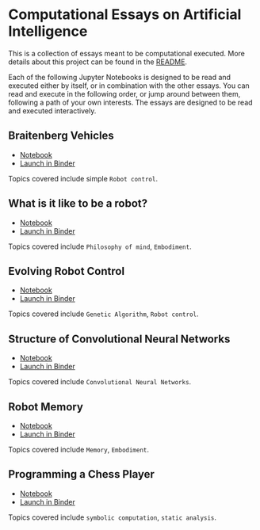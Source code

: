 # Computational Essays on Artificial Intelligence

This is a collection of essays meant to be computational executed. More details about this project can be found in the [README](./README.md).

Each of the following Jupyter Notebooks is designed to be read and executed either by itself, or in combination with the other essays. You can read and execute in the following order, or jump around between them, following a path of your own interests. The essays are designed to be read and executed interactively.

## Braitenberg Vehicles

* [Notebook](https://nbviewer.jupyter.org/github/ArtificialIntelligenceToolkit/aitk/blob/master/notebooks/Braitenberg_Vehicles.ipynb) 
* [Launch in Binder](https://mybinder.org/v2/gh/ArtificialIntelligenceToolkit/aitk/HEAD?filepath=notebooks%2FBraitenberg_Vehicles.ipynb)

Topics covered include simple `Robot control`.

## What is it like to be a robot?

* [Notebook](https://nbviewer.jupyter.org/github/ArtificialIntelligenceToolkit/aitk/blob/master/notebooks/To_be_a_robot.ipynb)
* [Launch in Binder](https://mybinder.org/v2/gh/ArtificialIntelligenceToolkit/aitk/HEAD?filepath=notebooks/To_be_a_robot.ipyn)

Topics covered include `Philosophy of mind`, `Embodiment`.

## Evolving Robot Control

* [Notebook](https://nbviewer.jupyter.org/github/ArtificialIntelligenceToolkit/aitk/blob/master/notebooks/EvolvingRobotControl.ipynb)
* [Launch in Binder](https://mybinder.org/v2/gh/ArtificialIntelligenceToolkit/aitk/HEAD?filepath=notebooks%2FEvolvingRobotControl.ipynb)

Topics covered include `Genetic Algorithm`, `Robot control`.

## Structure of Convolutional Neural Networks

* [Notebook](https://nbviewer.jupyter.org/github/ArtificialIntelligenceToolkit/aitk/blob/master/notebooks/Structure_of_Convolutional_Neural_Networks.ipynb)
* [Launch in Binder](https://mybinder.org/v2/gh/ArtificialIntelligenceToolkit/aitk/HEAD?filepath=notebooks%2FStructure_of_Convolutional_Neural_Networks.ipynb)

Topics covered include `Convolutional Neural Networks`.

## Robot Memory

* [Notebook](https://nbviewer.jupyter.org/github/ArtificialIntelligenceToolkit/aitk/blob/master/notebooks/Robot_Memory.ipynb)
* [Launch in Binder](https://mybinder.org/v2/gh/ArtificialIntelligenceToolkit/aitk/HEAD?filepath=notebooks%2FRobot_Memory.ipynb)

Topics covered include `Memory`, `Embodiment`.

## Programming a Chess Player

* [Notebook](https://nbviewer.jupyter.org/github/ArtificialIntelligenceToolkit/aitk/blob/master/notebooks/Programming_a_Chess_Player.ipynb)
* [Launch in Binder](https://mybinder.org/v2/gh/ArtificialIntelligenceToolkit/aitk/HEAD?filepath=notebooks%2FProgramming_a_Chess_Player.ipynb)

Topics covered include `symbolic computation`, `static analysis`.

